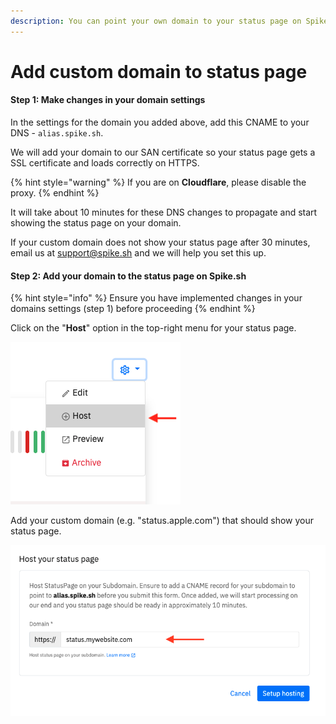 ```yaml
---
description: You can point your own domain to your status page on Spike.sh.
---
```


# Add custom domain to status page

#### Step 1: Make changes in your domain settings

In the settings for the domain you added above, add this CNAME to your DNS - `alias.spike.sh`.&#x20;

We will add your domain to our SAN certificate so your status page gets a SSL certificate and loads correctly on HTTPS.&#x20;

{% hint style="warning" %}
If you are on **Cloudflare**, please disable the proxy.
{% endhint %}

It will take about 10 minutes for these DNS changes to propagate and start showing the status page on your domain.&#x20;

If your custom domain does not show your status page after 30 minutes, email us at [support@spike.sh](mailto:support@spike.sh) and we will help you set this up.

#### Step 2: Add your domain to the status page on Spike.sh

{% hint style="info" %}
Ensure you have implemented changes in your domains settings (step 1) before proceeding
{% endhint %}

Click on the "**Host**" option in the top-right menu for your status page.

![](<../.gitbook/assets/add custom domain 1 (1).png>)

Add your custom domain (e.g. "status.apple.com") that should show your status page.&#x20;

![](<../.gitbook/assets/add custom domain 2.png>)

